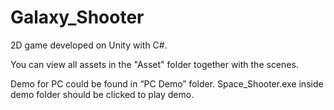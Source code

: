 # Galaxy_Shooter
2D game developed on Unity with C#.

You can view all assets in the "Asset" folder together with the scenes.

Demo for PC could be found in “PC Demo” folder. Space_Shooter.exe inside demo folder should be clicked to play demo. 
